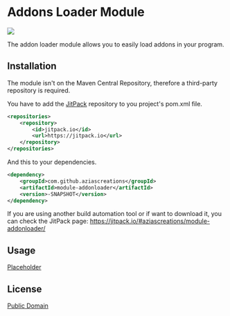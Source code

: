 # Addons Loader Module

[![](https://jitpack.io/v/aziascreations/module-addonloader.svg?style=flat-square)](https://jitpack.io/#aziascreations/module-addonloader)

The addon loader module allows you to easily load addons in your program.

## Installation
The module isn't on the Maven Central Repository, therefore a third-party repository is required.

You have to add the [JitPack](https://jitpack.io/) repository to you project's pom.xml file.
```xml
<repositories>
	<repository>
		<id>jitpack.io</id>
		<url>https://jitpack.io</url>
	</repository>
</repositories>
```

And this to your dependencies.
```xml
<dependency>
	<groupId>com.github.aziascreations</groupId>
	<artifactId>module-addonloader</artifactId>
	<version>-SNAPSHOT</version>
</dependency>
```

If you are using another build automation tool or if want to download it, you can check the JitPack page: https://jitpack.io/#aziascreations/module-addonloader/

## Usage
[Placeholder](usage.md)

## License
[Public Domain](LICENSE)